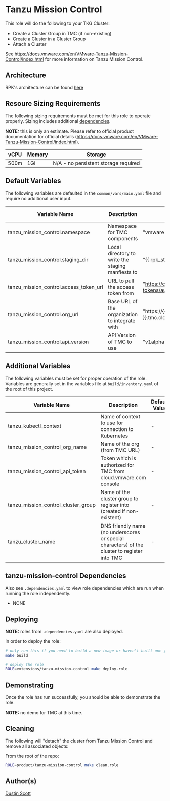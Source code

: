 # Tanzu Mission Control

This role will do the following to your TKG Cluster:

- Create a Cluster Group in TMC (if non-existing)
- Create a Cluster in a Cluster Group
- Attach a Cluster

See https://docs.vmware.com/en/VMware-Tanzu-Mission-Control/index.html for more information on
Tanzu Mission Control.


## Architecture

RPK's architecture can be found [here](../../../docs/ARCHITECTURE.md)


## Resoure Sizing Requirements

The following sizing requirements must be met for this role to operate properly.  Sizing includes additional [dependencies](#dependencies).

**NOTE:** this is only an estimate.  Please refer to official product documentation for official details (https://docs.vmware.com/en/VMware-Tanzu-Mission-Control/index.html).

| vCPU | Memory | Storage |
| --- | --- | --- |
| 500m | 1Gi | N/A - no persistent storage required |

## Default Variables

The following variables are defaulted in the `common/vars/main.yaml` file and require no additional user input.

| Variable Name | Description | Default Value | Variable Type | Required |
| --- | --- | --- | --- | --- |
| tanzu_mission_control.namespace | Namespace for TMC components | "vmware-system-tmc" | string | yes |
| tanzu_mission_control.staging_dir | Local directory to write the staging manfiests to | "{{ rpk_staging_dir }}/tanzu-mission-control" | string | yes |
| tanzu_mission_control.access_token_url | URL to pull the access token from | "https://console.cloud.vmware.com/csp/gateway/am/api/auth/api-tokens/authorize" | string | yes |
| tanzu_mission_control.org_url | Base URL of the organization to integrate with | "https://{{ tanzu_mission_control_org_name }}.tmc.cloud.vmware.com" | string | yes |
| tanzu_mission_control.api_version | API Version of TMC to use | "v1alpha" | string | yes |

## Additional Variables

The following variables must be set for proper operation of the role.  Variables are generally set in the variables file
at `build/inventory.yaml` of the root of this project.

| Variable Name | Description | Default Value | Variable Type | Required |
| --- | --- | --- | --- | --- |
| tanzu_kubectl_context | Name of context to use for connection to Kubernetes | - | string | yes |
| tanzu_mission_control_org_name | Name of the org (from TMC URL) | - | string | yes |
| tanzu_mission_control_api_token | Token which is authorized for TMC from cloud.vmware.com console | - | string | yes |
| tanzu_mission_control_cluster_group | Name of the cluster group to register into (created if non-existent) | - | string | yes |
| tanzu_cluster_name | DNS friendly name (no underscores or special characters) of the cluster to register into TMC | - | string | yes |


## tanzu-mission-control Dependencies

Also see `.dependencies.yaml` to view role dependencies which are run when running the role
independently.

* NONE


## Deploying

**NOTE:** roles from `.dependencies.yaml` are also deployed.

In order to deploy the role:

```bash
# only run this if you need to build a new image or haven't built one yet
make build

# deploy the role
ROLE=extensions/tanzu-mission-control make deploy.role
```


## Demonstrating

Once the role has run successfully, you should be able to demonstrate the role.

**NOTE:** no demo for TMC at this time.


## Cleaning

The following will "detach" the cluster from Tanzu Mission Control and remove all associated objects:

From the root of the repo:

```bash
ROLE=product/tanzu-mission-control make clean.role
```

## Author(s)
[Dustin Scott](mailto:sdustin@vmware.com)
